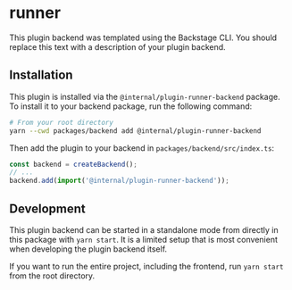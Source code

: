 # runner

This plugin backend was templated using the Backstage CLI. You should replace this text with a description of your plugin backend.

## Installation

This plugin is installed via the `@internal/plugin-runner-backend` package. To install it to your backend package, run the following command:

```bash
# From your root directory
yarn --cwd packages/backend add @internal/plugin-runner-backend
```

Then add the plugin to your backend in `packages/backend/src/index.ts`:

```ts
const backend = createBackend();
// ...
backend.add(import('@internal/plugin-runner-backend'));
```

## Development

This plugin backend can be started in a standalone mode from directly in this
package with `yarn start`. It is a limited setup that is most convenient when
developing the plugin backend itself.

If you want to run the entire project, including the frontend, run `yarn start` from the root directory.

